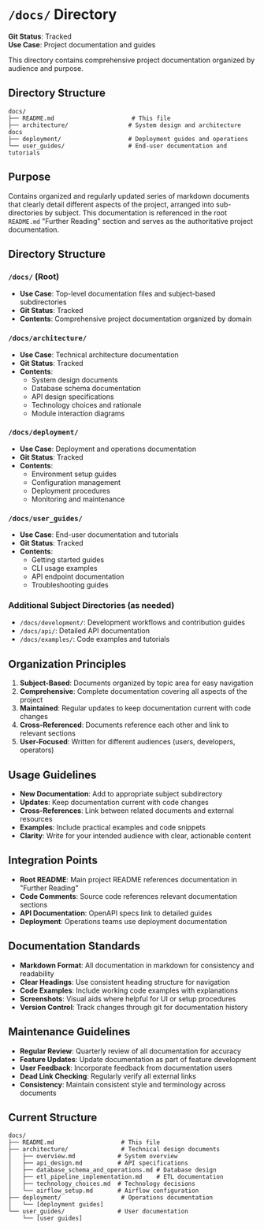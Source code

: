 # `/docs/` Directory

**Git Status**: Tracked  
**Use Case**: Project documentation and guides

This directory contains comprehensive project documentation organized by audience and purpose.

## Directory Structure
```
docs/
├── README.md                      # This file
├── architecture/                 # System design and architecture docs
├── deployment/                   # Deployment guides and operations
└── user_guides/                  # End-user documentation and tutorials
```

## Purpose
Contains organized and regularly updated series of markdown documents that clearly detail different aspects of the project, arranged into sub-directories by subject. This documentation is referenced in the root `README.md` "Further Reading" section and serves as the authoritative project documentation.

## Directory Structure

### `/docs/` (Root)
- **Use Case**: Top-level documentation files and subject-based subdirectories
- **Git Status**: Tracked
- **Contents**: Comprehensive project documentation organized by domain

### `/docs/architecture/`
- **Use Case**: Technical architecture documentation
- **Git Status**: Tracked
- **Contents**:
  - System design documents
  - Database schema documentation
  - API design specifications
  - Technology choices and rationale
  - Module interaction diagrams

### `/docs/deployment/`
- **Use Case**: Deployment and operations documentation
- **Git Status**: Tracked
- **Contents**:
  - Environment setup guides
  - Configuration management
  - Deployment procedures
  - Monitoring and maintenance

### `/docs/user_guides/`
- **Use Case**: End-user documentation and tutorials
- **Git Status**: Tracked
- **Contents**:
  - Getting started guides
  - CLI usage examples
  - API endpoint documentation
  - Troubleshooting guides

### Additional Subject Directories (as needed)
- `/docs/development/`: Development workflows and contribution guides
- `/docs/api/`: Detailed API documentation
- `/docs/examples/`: Code examples and tutorials

## Organization Principles

1. **Subject-Based**: Documents organized by topic area for easy navigation
2. **Comprehensive**: Complete documentation covering all aspects of the project
3. **Maintained**: Regular updates to keep documentation current with code changes
4. **Cross-Referenced**: Documents reference each other and link to relevant sections
5. **User-Focused**: Written for different audiences (users, developers, operators)

## Usage Guidelines

- **New Documentation**: Add to appropriate subject subdirectory
- **Updates**: Keep documentation current with code changes
- **Cross-References**: Link between related documents and external resources
- **Examples**: Include practical examples and code snippets
- **Clarity**: Write for your intended audience with clear, actionable content

## Integration Points

- **Root README**: Main project README references documentation in "Further Reading"
- **Code Comments**: Source code references relevant documentation sections
- **API Documentation**: OpenAPI specs link to detailed guides
- **Deployment**: Operations teams use deployment documentation

## Documentation Standards

- **Markdown Format**: All documentation in markdown for consistency and readability
- **Clear Headings**: Use consistent heading structure for navigation
- **Code Examples**: Include working code examples with explanations
- **Screenshots**: Visual aids where helpful for UI or setup procedures
- **Version Control**: Track changes through git for documentation history

## Maintenance Guidelines

- **Regular Review**: Quarterly review of all documentation for accuracy
- **Feature Updates**: Update documentation as part of feature development
- **User Feedback**: Incorporate feedback from documentation users
- **Dead Link Checking**: Regularly verify all external links
- **Consistency**: Maintain consistent style and terminology across documents

## Current Structure
```
docs/
├── README.md                   # This file
├── architecture/               # Technical design documents
│   ├── overview.md            # System overview
│   ├── api_design.md          # API specifications
│   ├── database_schema_and_operations.md # Database design
│   ├── etl_pipeline_implementation.md    # ETL documentation
│   ├── technology_choices.md  # Technology decisions
│   └── airflow_setup.md       # Airflow configuration
├── deployment/                 # Operations documentation
│   └── [deployment guides]
└── user_guides/               # User documentation
    └── [user guides]
```
